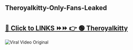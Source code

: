 
 ## Theroyalkitty-Only-Fans-Leaked

# <h2><a href="https://clipsfans.com/Theroyalkitty&ref=git">🔗 Click to LINKS ⏩⏩ 👉 🟢 Theroyalkitty </a></h2>

<a href="https://clipsfans.com/Theroyalkitty&ref=git" rel="nofollow" data-target="animated-image.originalLink"><img src="https://i.ibb.co.com/xMMVF88/686577567.gif" alt="Viral Video Original" style="max-width: 100%; display: inline-block;" data-target="animated-image.originalImage"></a>
